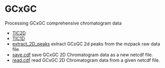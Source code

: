 ﻿# GCxGC

Processing GCxGC comprehensive chromatogram data

+ [TIC2D](GCxGC/TIC2D.1) 
+ [TIC1D](GCxGC/TIC1D.1) 
+ [extract_2D_peaks](GCxGC/extract_2D_peaks.1) extract GCxGC 2d peaks from the mzpack raw data file
+ [save.cdf](GCxGC/save.cdf.1) save GCxGC 2D Chromatogram data as a new netcdf file.
+ [read.cdf](GCxGC/read.cdf.1) read GCxGC 2D Chromatogram data from a given netcdf file.
